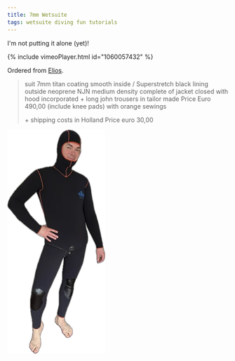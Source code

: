 ```yaml
---
title: 7mm Wetsuite
tags: wetsuite diving fun tutorials
---
```


I'm not putting it alone (yet)!

{% include vimeoPlayer.html id="1060057432" %}

Ordered from [Elios](http://eliossub.com).

> suit 7mm titan coating smooth inside / Superstretch black lining outside neoprene NJN medium density complete of jacket closed with hood incorporated + long john trousers in tailor made Price Euro 490,00 (include knee pads) with orange sewings
>
> \+ shipping costs in Holland Price euro 30,00

![7mm](/img/7mmsticker.webp)
